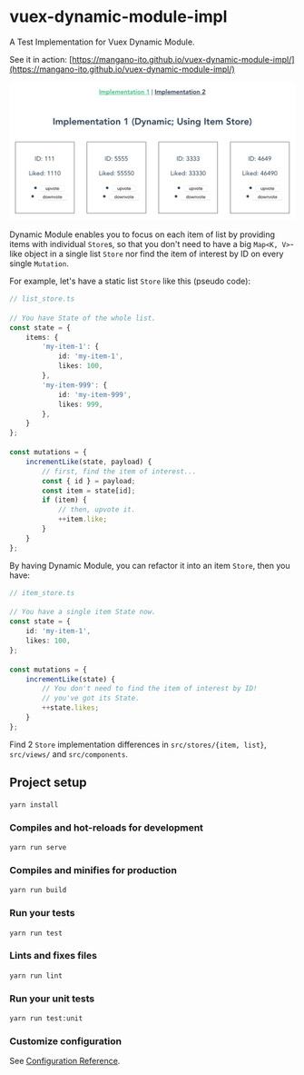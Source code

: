 # vuex-dynamic-module-impl

A Test Implementation for Vuex Dynamic Module.

See it in action: [https://mangano-ito.github.io/vuex-dynamic-module-impl/](https://mangano-ito.github.io/vuex-dynamic-module-impl/)

![preview](./assets/preview.png)

Dynamic Module enables you to focus on each item of list by providing items with individual `Store`s, so that you don't need to have a big `Map<K, V>`-like object in a single list `Store` nor find the item of interest by ID on every single `Mutation`.

For example, let's have a static list `Store` like this (pseudo code):

```typescript
// list_store.ts

// You have State of the whole list.
const state = {
    items: {
        'my-item-1': {
            id: 'my-item-1',
            likes: 100,
        },
        'my-item-999': {
            id: 'my-item-999',
            likes: 999,
        },
    }
};

const mutations = {
    incrementLike(state, payload) {
        // first, find the item of interest...
        const { id } = payload;
        const item = state[id];
        if (item) {
            // then, upvote it.
            ++item.like;
        }
    }
};
```

By having Dynamic Module, you can refactor it into an item `Store`, then you have:

```typescript
// item_store.ts

// You have a single item State now.
const state = {
    id: 'my-item-1',
    likes: 100,
};

const mutations = {
    incrementLike(state) {
        // You don't need to find the item of interest by ID!
        // you've got its State.
        ++state.likes;
    }
};
```

Find 2 `Store` implementation differences in `src/stores/{item, list}`, `src/views/` and `src/components`.

## Project setup
```
yarn install
```

### Compiles and hot-reloads for development
```
yarn run serve
```

### Compiles and minifies for production
```
yarn run build
```

### Run your tests
```
yarn run test
```

### Lints and fixes files
```
yarn run lint
```

### Run your unit tests
```
yarn run test:unit
```

### Customize configuration
See [Configuration Reference](https://cli.vuejs.org/config/).
